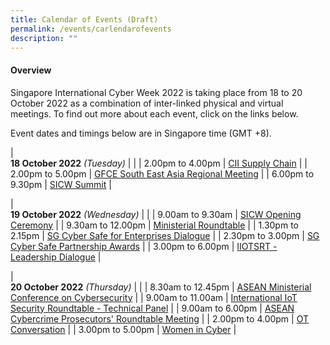```yaml
---
title: Calendar of Events (Draft)
permalink: /events/carlendarofevents
description: ""
---
```

#### **Overview**

Singapore International Cyber Week 2022 is taking place from 18 to 20 October 2022 as a combination of inter-linked physical and virtual meetings. To find out more about each event, click on the links below.

Event dates and timings below are in Singapore time (GMT +8). 

| <br> **18 October 2022** *(Tuesday)*   |                                                                                             |
| 2.00pm to 4.00pm           | [CII Supply Chain](/events/18-October-2022/CSC) |
| 2.00pm to 5.00pm              | [GFCE South East Asia Regional Meeting](/events/18-October-2022/GFCE)   |
| 6.00pm to 9.30pm          | [SICW Summit](/events/18-October-2022/summit)   |

| <br> **19 October 2022** *(Wednesday)* |                                                                                                |
| 9.00am to 9.30am           | [SICW Opening Ceremony](/events/19-October-2022/OC)    |
| 9.30am to 12.00pm           | [Ministerial Roundtable](/events/19-October-2022/MRT) |
| 1.30pm to 2.15pm           | [SG Cyber Safe for Enterprises Dialogue](/events/19-October-2022/SCD) |
| 2.30pm to 3.00pm           | [SG Cyber Safe Partnership Awards](/events/19-October-2022/SCDawards) |
| 3.00pm to 6.00pm                | [IIOTSRT - Leadership Dialogue](/events/19-October-2022/IOT-LD) |

|<br>**20 October 2022** *(Thursday)*  |                                                                                                |
| 8.30am to 12.45pm             | [ASEAN Ministerial Conference on Cybersecurity](/events/20-October-2022/AMCC)   |
| 9.00am to 11.00am           | [International IoT Security Roundtable - Technical Panel](/events/20-October-2022/IISR-TP)     |
| 9.00am to 6.00pm                | [ASEAN Cybercrime Prosecutors' Roundtable Meeting](/events/20-October-2022/ACPRM)   |
| 2.00pm to 4.00pm              | [OT Conversation](/events/20-October-2022/OTC)   |
| 3.00pm to 5.00pm          | [Women in Cyber](/events/20-October-2022/WIC)   |


